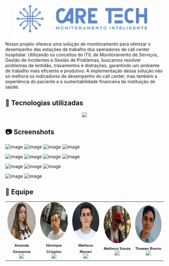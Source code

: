 <div align="center">
 <img src="web-data-viz/site/public/assets/imgs/logoazul 1.png" width="450em">
</div>

Nosso projeto oferece uma solução de monitoramento para otimizar o desempenho das estações de trabalho dos operadores de call center hospitalar. Utilizando os conceitos do ITIL de Monitoramento de Serviços, Gestão de Incidentes e Gestão de Problemas, buscamos resolver problemas de lentidão, travamentos e distrações, garantindo um ambiente de trabalho mais eficiente e produtivo. A implementação dessa solução não só melhora os indicadores de desempenho do call center, mas também a experiência do paciente e a sustentabilidade financeira da instituição de saúde.

## 🚀 Tecnologias utilizadas

<div align="center">

 <p align="center">
  <a href="https://skillicons.dev">
    <img src="https://skillicons.dev/icons?i=html,css,js,java,nodejs,mysql,jquery" />  
  </a>
  

</div>

## 📷 Screenshots
![image](https://github.com/CareTech0/aplicacao-web/assets/142369084/67aaf704-8b4b-4094-a153-220a478ff25f)
![image](https://github.com/CareTech0/aplicacao-web/assets/142369084/9f348a7f-1ec0-4447-92ba-d18f421a7f83)
![image](https://github.com/CareTech0/aplicacao-web/assets/142369084/da15791e-0a59-4a8e-bd37-1369b3a66c5c)
![image](https://github.com/CareTech0/aplicacao-web/assets/142369084/cb22c98c-902f-42f3-ac93-100fb930366b)

![image](https://github.com/CareTech0/aplicacao-web/assets/142369084/24cc1e66-e432-4d7e-9f3f-400a940cfea6)
![image](https://github.com/CareTech0/aplicacao-web/assets/142369084/c7974870-28c5-48df-a1e1-914039c96f8d)
![image](https://github.com/CareTech0/aplicacao-web/assets/142369084/c85bd05a-b22a-48dc-8da0-105b1139e3f5)
![image](https://github.com/CareTech0/aplicacao-web/assets/142369084/44cd0d4d-e879-4f05-a7b8-f1c6b0fc5ab4)

![image](https://github.com/CareTech0/aplicacao-web/assets/142369084/21b0abf2-98f0-42e4-9e18-13a5b385679d)
![image](https://github.com/CareTech0/aplicacao-web/assets/142369084/7990e3a6-154b-4916-838c-798b4dd1cd9e)
![image](https://github.com/CareTech0/aplicacao-web/assets/142369084/18787744-d581-4403-b94a-e30c5f1864e7)

![image](https://github.com/CareTech0/aplicacao-web/assets/142369084/503d3b50-e11a-4b9b-9d11-849fb952c0d6)
![image](https://github.com/CareTech0/aplicacao-web/assets/142369084/20efb8a1-0d7a-4d9d-969c-07437ff94043)


## 👥 Equipe 

<table align = "center">

<td align="center">
  <a href="https://github.com/amandageovanna" style="text-decoration: none;">
    <img src="/web-data-viz/site/public/assets/equipe/amanda.jpg" style="border-radius: 50%; height: 120px; width: 120px;" /><br />
    <sub style="font-family: 'Montserrat', sans-serif;"><b>Amanda Geovanna</b></sub>
  </a><br />
  <a href="https://github.com/amandageovanna" style="text-decoration: none;"> 
    <img src="https://skillicons.dev/icons?i=github" width="25" />
  </a>
</td>
  
<td align="center">
  <a href="https://github.com/Henrique-Crispino" style="text-decoration: none;">
    <img src="/web-data-viz/site/public/assets/equipe/henrique.jpeg" style="border-radius: 50%; height: 120px; width: 120px;" /><br />
    <sub style="font-family: 'Montserrat', sans-serif;"><b>Henrique Crispino</b></sub>
  </a><br />
  <a href="https://github.com/Henrique-Crispino" style="text-decoration: none;">
    <img src="https://skillicons.dev/icons?i=github" width="25" />
  </a>
</td>

<td align="center">
  <a href="https://github.com/Matheus-Munari" style="text-decoration: none;">
    <img src="/web-data-viz/site/public/assets/equipe/munari.jpeg" style="border-radius: 50%; height: 120px; width: 120px;" /><br />
    <sub style="font-family: 'Montserrat', sans-serif;"><b>Matheus Munari</b></sub>
  </a><br />
  <a href="https://github.com/Matheus-Munari" style="text-decoration: none;">
    <img src="https://skillicons.dev/icons?i=github&mode=dark" width="25" />
  </a>
</td>

<td align="center">
  <a href="https://github.com/mhssouza" style="text-decoration: none;">
    <img src="/web-data-viz/site/public/assets/equipe/souza.jpeg" style="border-radius: 50%; height: 120px; width: 120px;" /><br />
    <sub style="font-family: 'Montserrat', sans-serif;"><b>Matheus Souza</b></sub>
  </a><br />
  <a href="https://github.com/mhssouza" style="text-decoration: none;">
    <img src="https://skillicons.dev/icons?i=github&mode=dark" width="25" />
  </a>
</td>

<td align="center">
  <a href="https://github.com/thawanBruno" style="text-decoration: none;">
    <img src="/web-data-viz/site/public/assets/equipe/thawan.jpeg" style="border-radius: 50%; height: 120px; width: 120px;" /><br />
    <sub style="font-family: 'Montserrat', sans-serif;"><b>Thawan Bueno</b></sub>
  </a><br />
  <a href="https://github.com/thawanBruno" style="text-decoration: none;">
    <img src="https://skillicons.dev/icons?i=github&mode=dark" width="25" />
  </a>
</td>

</table>
